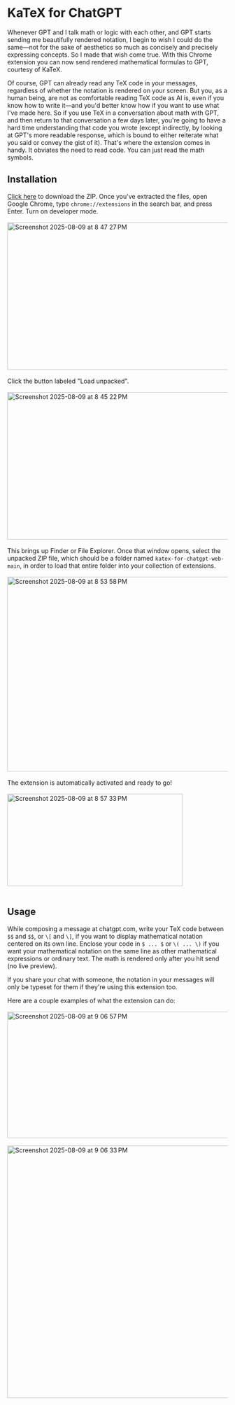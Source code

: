 # KaTeX for ChatGPT

Whenever GPT and I talk math or logic with each other, and GPT starts sending me beautifully rendered notation, 
I begin to wish I could do the same—not for the sake of aesthetics so much as concisely and precisely expressing 
concepts. So I made that wish come true. With this Chrome extension you can now send rendered mathematical formulas to GPT, courtesy of KaTeX.

Of course, GPT can already read any TeX code in your messages, regardless of whether the notation is rendered on your screen. But you, as a human being, are not as comfortable reading TeX code as AI is, even if you know how to write it—and you'd better know how if you want to use what I've made here. So if you use TeX in a conversation about math with GPT, and then return to that conversation a few days later, you're going to have a hard time understanding that code you wrote (except indirectly, by looking at GPT's more readable response, which is bound to either reiterate what you said or convey the gist of it). That's where the extension comes in handy. It obviates the need to read code. You can just read the math symbols.

## Installation

[Click here](https://github.com/brbavar/katex-for-chatgpt-web/archive/refs/heads/main.zip) to download the ZIP. Once you've extracted the files, open Google Chrome, type `chrome://extensions` in the search bar, and press Enter. Turn on developer mode.
<br><br>
<img width="1051" height="337" alt="Screenshot 2025-08-09 at 8 47 27 PM" src="https://github.com/user-attachments/assets/7a0a349c-e68c-4edf-b023-c20465e5d76d" />
<br><br>
Click the button labeled "Load unpacked".
<br><br>
<img width="1051" height="337" alt="Screenshot 2025-08-09 at 8 45 22 PM" src="https://github.com/user-attachments/assets/e3ad2d1e-4640-40a9-b9a0-00a41441f7e1" />
<br><br>
This brings up Finder or File Explorer. Once that window opens, select the unpacked ZIP file, which should be a folder named `katex-for-chatgpt-web-main`, in order to load that entire folder into your collection of extensions.
<br><br>
<img width="712" height="445" alt="Screenshot 2025-08-09 at 8 53 58 PM" src="https://github.com/user-attachments/assets/2f00f20c-e9b0-4276-8dd3-75ce2961c19d" />
<br><br>
The extension is automatically activated and ready to go!
<br><br>
<img width="401" height="211" alt="Screenshot 2025-08-09 at 8 57 33 PM" src="https://github.com/user-attachments/assets/f31bb4f5-6959-41a0-9854-922ff3ee4c3e" />
<br><br>

## Usage

While composing a message at chatgpt.com, write your TeX code between `$$` and `$$`, or `\[` and `\]`, if you want to display mathematical notation centered on its own line. Enclose your code in `$ ... $` or `\( ... \)` if you want your mathematical notation on the same line as other mathematical expressions or ordinary text. The math is rendered only after you hit send (no live preview).

If you share your chat with someone, the notation in your messages will only be typeset for them if they're using this extension too.

Here are a couple examples of what the extension can do:
<br><br>
<img width="667" height="289" alt="Screenshot 2025-08-09 at 9 06 57 PM" src="https://github.com/user-attachments/assets/bfb139ca-b1a6-4c79-bf69-b841160f2dea" />
<br><br>
<img width="667" height="577" alt="Screenshot 2025-08-09 at 9 06 33 PM" src="https://github.com/user-attachments/assets/6a996e85-fb25-4a72-a0b5-0745c052831e" />
